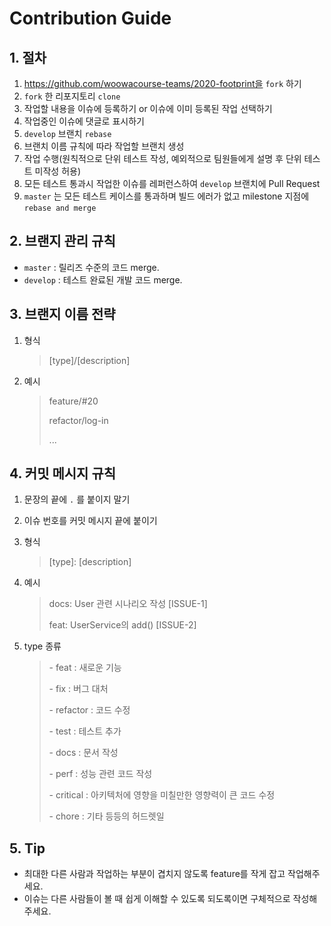 # Contribution Guide

## 1. 절차

1. https://github.com/woowacourse-teams/2020-footprint을 `fork` 하기
2. `fork` 한 리포지토리 `clone`
3. 작업할 내용을 이슈에 등록하기 or 이슈에 이미 등록된 작업 선택하기
4. 작업중인 이슈에 댓글로 표시하기
5. `develop` 브랜치 `rebase`
6. 브랜치 이름 규칙에 따라 작업할 브랜치 생성
7. 작업 수행(원칙적으로 단위 테스트 작성, 예외적으로 팀원들에게 설명 후 단위 테스트 미작성 허용)
8. 모든 테스트 통과시 작업한 이슈를 레퍼런스하여 `develop` 브랜치에 Pull Request
10. `master` 는 모든 테스트 케이스를 통과하며 빌드 에러가 없고 milestone 지점에 `rebase and merge`

## 2. 브랜지 관리 규칙

- `master` : 릴리즈 수준의 코드 merge.
- `develop` : 테스트 완료된 개발 코드 merge.

## 3. 브랜지 이름 전략

1. 형식

   > [type]/[description]

2. 예시

   > feature/#20 
   >
   > refactor/log-in
   >
   > ...

## 4. 커밋 메시지 규칙

1. 문장의 끝에 `.` 를 붙이지 말기

2. 이슈 번호를 커밋 메시지 끝에 붙이기

3. 형식

   > \[type\]: [description]

4. 예시

   > docs: User 관련 시나리오 작성 [ISSUE-1]
   >
   > feat: UserService의 add() [ISSUE-2]

5. type 종류

   > \- feat : 새로운 기능
   >
   > \- fix : 버그 대처
   >
   > \- refactor : 코드 수정
   >
   > \- test : 테스트 추가
   >
   > \- docs : 문서 작성
   >
   > \- perf : 성능 관련 코드 작성
   >
   > \- critical : 아키텍처에 영향을 미칠만한 영향력이 큰 코드 수정
   >
   > \- chore : 기타 등등의 허드렛일

## 5. Tip

- 최대한 다른 사람과 작업하는 부분이 겹치지 않도록 feature를 작게 잡고 작업해주세요.
- 이슈는 다른 사람들이 볼 때 쉽게 이해할 수 있도록 되도록이면 구체적으로 작성해주세요.

